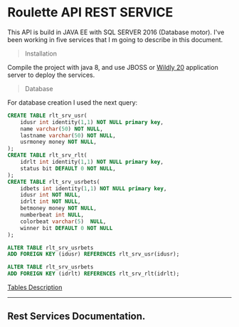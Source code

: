 # Roulette API REST SERVICE

This API is build in JAVA EE with SQL SERVER 2016 (Database motor). I've been working in five services that I m going to describe in this document. 

> Installation

Compile the project with java 8, and use JBOSS or [Wildly 20](https://www.wildfly.org/news/2020/06/08/WildFly20-Final-Released/) application server to deploy the services. 

> Database

For database creation I used the next query: 

```sql
CREATE TABLE rlt_srv_usr(
    idusr int identity(1,1) NOT NULL primary key,
    name varchar(50) NOT NULL,
    lastname varchar(50) NOT NULL,
    usrmoney money NOT NULL,
);
CREATE TABLE rlt_srv_rlt(
    idrlt int identity(1,1) NOT NULL primary key,
    status bit DEFAULT 0 NOT NULL,
);
CREATE TABLE rlt_srv_usrbets(
    idbets int identity(1,1) NOT NULL primary key,
    idusr int NOT NULL,
    idrlt int NOT NULL,
    betmoney money NOT NULL,
    numberbeat int NULL,
    colorbeat varchar(5)  NULL,
    winner bit DEFAULT 0 NOT NULL
);

ALTER TABLE rlt_srv_usrbets
ADD FOREIGN KEY (idusr) REFERENCES rlt_srv_usr(idusr);

ALTER TABLE rlt_srv_usrbets
ADD FOREIGN KEY (idrlt) REFERENCES rlt_srv_rlt(idrlt);
```

[Tables Description](https://www.notion.so/eb75a7712de940e5abaf4a751e340552)

---

## Rest Services Documentation.
